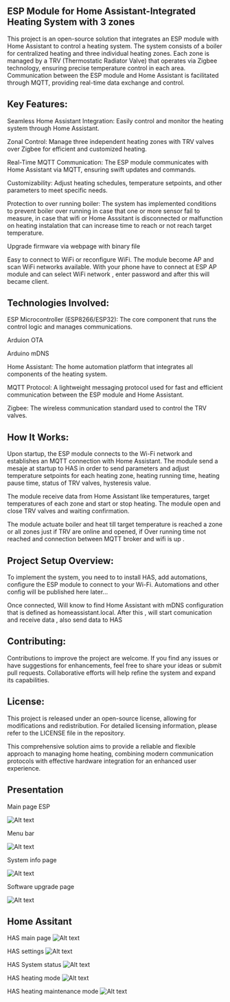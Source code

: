 
## ESP Module for Home Assistant-Integrated Heating System  with 3 zones

This project is an open-source solution that integrates an ESP module with Home Assistant to control a heating system. The system consists of a boiler for centralized heating and three individual heating zones. Each zone is managed by a TRV (Thermostatic Radiator Valve) that operates via Zigbee technology, ensuring precise temperature control in each area. Communication between the ESP module and Home Assistant is facilitated through MQTT, providing real-time data exchange and control.

## Key Features:

Seamless Home Assistant Integration: Easily control and monitor the heating system through Home Assistant.

Zonal Control: Manage three independent heating zones with TRV valves over Zigbee for efficient and customized heating.

Real-Time MQTT Communication: The ESP module communicates with Home Assistant via MQTT, ensuring swift updates and commands.

Customizability: Adjust heating schedules, temperature setpoints, and other parameters to meet specific needs.

Protection to over running boiler: The system has implemented conditions to prevent boiler over running  in case that one or more sensor fail to measure, in case that  wifi or Home Asssitant is disconnected or malfunction on heating instalation that can increase time to reach or not reach target temperature.

Upgrade firmware via webpage with binary file

Easy to connect to WiFi or reconfigure WiFi. The module become AP and scan WiFi networks available. With your phone have to connect  at ESP AP module and  can select WiFi network , enter password and after this will became client.

## Technologies Involved:

ESP Microcontroller (ESP8266/ESP32): The core component that runs the control logic and manages communications.

Arduion OTA 

Arduino mDNS

Home Assistant: The home automation platform that integrates all components of the heating system.

MQTT Protocol: A lightweight messaging protocol used for fast and efficient communication between the ESP module and Home Assistant.

Zigbee: The wireless communication standard used to control the TRV valves.

## How It Works:

Upon startup, the ESP module connects to the Wi-Fi network and establishes an MQTT connection with Home Assistant. The module send a mesaje at startup to HAS in order to send parameters and adjust temperature setpoints for each heating zone, heating running time, heating pause time, status of TRV valves, hysteresis value. 

The module receive data from Home Assistant like temperatures, target temperatures of each zone and start or stop heating. The module open and close TRV valves and waiting confirmation.

The module actuate boiler and heat till target temperature is reached a zone or all zones just if TRV are online and opened, if Over running time not reached and  connection between MQTT broker and wifi is up .

## Project Setup Overview:

To implement the system, you need to to install HAS, add automations, configure the ESP module to connect to your Wi-Fi. 
Automations and other config will be published here later...

Once connected, Will know to find Home Assistant with mDNS configuration that is defined as homeassistant.local. After this , will start comunication and receive data , also send data to HAS

## Contributing:

Contributions to improve the project are welcome. If you find any issues or have suggestions for enhancements, feel free to share your ideas or submit pull requests. Collaborative efforts will help refine the system and expand its capabilities.

## License:

This project is released under an open-source license, allowing for modifications and redistribution. For detailed licensing information, please refer to the LICENSE file in the repository.

This comprehensive solution aims to provide a reliable and flexible approach to managing home heating, combining modern communication protocols with effective hardware integration for an enhanced user experience.   


## Presentation
Main page ESP 

![Alt text](source/mainpage.JPG)

Menu bar

![Alt text](source/menupage.JPG)

System info page 

![Alt text](source/sysinfo.JPG)

Software upgrade page 

![Alt text](source/upgrade_page.JPG)

## Home Assitant 
HAS main page
![Alt text](source/hassmain.JPG)

HAS settings
![Alt text](source/HASsettings.JPG)

HAS System status 
![Alt text](source/sysstatus.JPG)

HAS heating mode 
![Alt text](source/hasmode.JPG)

HAS heating maintenance mode 
![Alt text](source/maintenance.JPG)

